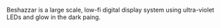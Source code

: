 Beshazzar is a large scale, low-fi digital display system using ultra-violet LEDs and glow in the dark paing.


